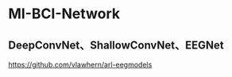 # MI-BCI-Network


## DeepConvNet、ShallowConvNet、EEGNet
https://github.com/vlawhern/arl-eegmodels

## 
